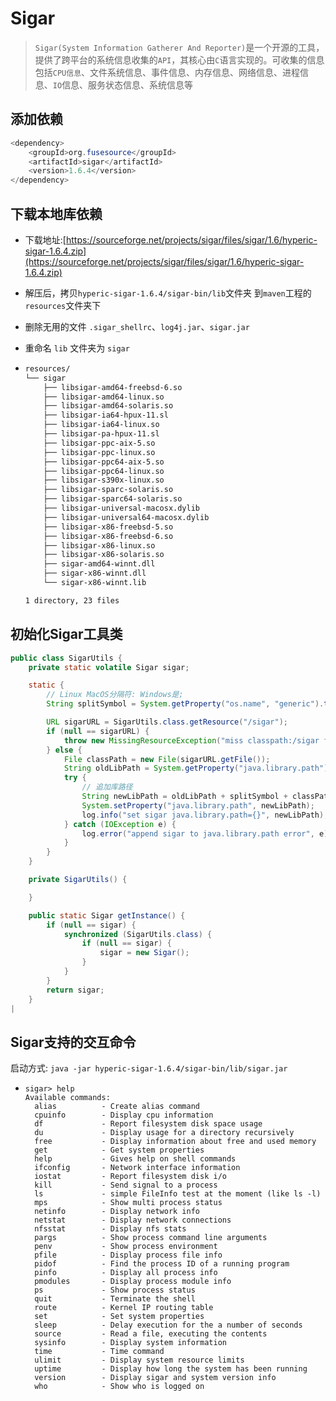 # Sigar

> `Sigar(System Information Gatherer And Reporter)`是一个开源的工具，提供了跨平台的系统信息收集的`API`，其核心由`C`语言实现的。可收集的信息包括`CPU信息`、文件系统信息、事件信息、内存信息、网络信息、进程信息、`IO`信息、服务状态信息、系统信息等

## 添加依赖

```java
<dependency>
    <groupId>org.fusesource</groupId>
    <artifactId>sigar</artifactId>
    <version>1.6.4</version>
</dependency>
```

## 下载本地库依赖

- 下载地址:[https://sourceforge.net/projects/sigar/files/sigar/1.6/hyperic-sigar-1.6.4.zip](https://sourceforge.net/projects/sigar/files/sigar/1.6/hyperic-sigar-1.6.4.zip)

- 解压后，拷贝`hyperic-sigar-1.6.4/sigar-bin/lib`文件夹 到`maven`工程的`resources`文件夹下

- 删除无用的文件 `.sigar_shellrc`、`log4j.jar`、`sigar.jar`

- 重命名 `lib` 文件夹为 `sigar`

- ```reStructuredText
  resources/
  └── sigar
      ├── libsigar-amd64-freebsd-6.so
      ├── libsigar-amd64-linux.so
      ├── libsigar-amd64-solaris.so
      ├── libsigar-ia64-hpux-11.sl
      ├── libsigar-ia64-linux.so
      ├── libsigar-pa-hpux-11.sl
      ├── libsigar-ppc-aix-5.so
      ├── libsigar-ppc-linux.so
      ├── libsigar-ppc64-aix-5.so
      ├── libsigar-ppc64-linux.so
      ├── libsigar-s390x-linux.so
      ├── libsigar-sparc-solaris.so
      ├── libsigar-sparc64-solaris.so
      ├── libsigar-universal-macosx.dylib
      ├── libsigar-universal64-macosx.dylib
      ├── libsigar-x86-freebsd-5.so
      ├── libsigar-x86-freebsd-6.so
      ├── libsigar-x86-linux.so
      ├── libsigar-x86-solaris.so
      ├── sigar-amd64-winnt.dll
      ├── sigar-x86-winnt.dll
      └── sigar-x86-winnt.lib
  
  1 directory, 23 files
  ```

## 初始化Sigar工具类

```java
public class SigarUtils {
    private static volatile Sigar sigar;

    static {
        // Linux MacOS分隔符: Windows是;
        String splitSymbol = System.getProperty("os.name", "generic").toLowerCase().contains("win") ? ";" : ":";

        URL sigarURL = SigarUtils.class.getResource("/sigar");
        if (null == sigarURL) {
            throw new MissingResourceException("miss classpath:/sigar folder", SigarUtils.class.getName(), "classpath:/sigar");
        } else {
            File classPath = new File(sigarURL.getFile());
            String oldLibPath = System.getProperty("java.library.path");
            try {
                // 追加库路径
                String newLibPath = oldLibPath + splitSymbol + classPath.getCanonicalPath();
                System.setProperty("java.library.path", newLibPath);
                log.info("set sigar java.library.path={}", newLibPath);
            } catch (IOException e) {
                log.error("append sigar to java.library.path error", e);
            }
        }
    }

    private SigarUtils() {

    }

    public static Sigar getInstance() {
        if (null == sigar) {
            synchronized (SigarUtils.class) {
                if (null == sigar) {
                    sigar = new Sigar();
                }
            }
        }
        return sigar;
    }
|
```

## Sigar支持的交互命令

启动方式: `java -jar hyperic-sigar-1.6.4/sigar-bin/lib/sigar.jar`

- ```
  sigar> help
  Available commands:
  	alias          - Create alias command
  	cpuinfo        - Display cpu information
  	df             - Report filesystem disk space usage
  	du             - Display usage for a directory recursively
  	free           - Display information about free and used memory
  	get            - Get system properties
  	help           - Gives help on shell commands
  	ifconfig       - Network interface information
  	iostat         - Report filesystem disk i/o
  	kill           - Send signal to a process
  	ls             - simple FileInfo test at the moment (like ls -l)
  	mps            - Show multi process status
  	netinfo        - Display network info
  	netstat        - Display network connections
  	nfsstat        - Display nfs stats
  	pargs          - Show process command line arguments
  	penv           - Show process environment
  	pfile          - Display process file info
  	pidof          - Find the process ID of a running program
  	pinfo          - Display all process info
  	pmodules       - Display process module info
  	ps             - Show process status
  	quit           - Terminate the shell
  	route          - Kernel IP routing table
  	set            - Set system properties
  	sleep          - Delay execution for the a number of seconds
  	source         - Read a file, executing the contents
  	sysinfo        - Display system information
  	time           - Time command
  	ulimit         - Display system resource limits
  	uptime         - Display how long the system has been running
  	version        - Display sigar and system version info
  	who            - Show who is logged on
  ```

